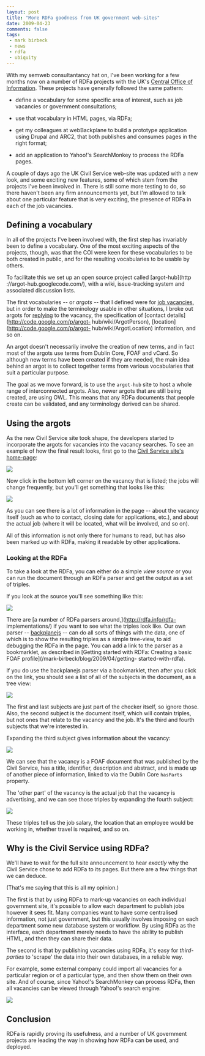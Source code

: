 ```yaml
---
layout: post
title: "More RDFa goodness from UK government web-sites"
date: 2009-04-23
comments: false
tags:
 - mark birbeck
 - news
 - rdfa
 - ubiquity
---
```

  
With my semweb consultantancy hat on, I've been working for a few months now
on a number of RDFa projects with the UK's [Central Office of
Information](http://www.coi.gov.uk/). These projects have generally followed
the same pattern:

<!-- more -->

  

  * define a vocabulary for some specific area of interest, such as job vacancies or government consultations;
  

  * use that vocabulary in HTML pages, via RDFa;
  

  * get my colleagues at webBackplane to build a prototype application using Drupal and ARC2, that both publishes and consumes pages in the right format;
  

  * add an application to Yahoo!'s SearchMonkey to process the RDFa pages.
  
  
  
A couple of days ago the UK Civil Service web-site was updated with a new
look, and some exciting new features, some of which stem from the projects
I've been involved in. There is still some more testing to do, so there
haven't been any firm announcements yet, but I'm allowed to talk about one
particular feature that is very exciting, the presence of RDFa in each of the
job vacancies.

  

## Defining a vocabulary

  
  
In all of the projects I've been involved with, the first step has invariably
been to define a vocabulary. One of the most exciting aspects of the projects,
though, was that the COI were keen for these vocabularies to be both created
in public, and for the resulting vocabularies to be usable by others.

  
To facilitate this we set up an open source project called [argot-hub](http
://argot-hub.googlecode.com/), with a wiki, issue-tracking system and
associated discussion lists.

  
The first vocabularies -- or _argots_ -- that I defined were for [job
vacancies](http://code.google.com/p/argot-hub/wiki/ArgotVacancy), but in order
to make the terminology usable in other situations, I broke out argots for
[replying](http://code.google.com/p/argot-hub/wiki/ArgotReply) to the vacancy,
the specification of [contact details](http://code.google.com/p/argot-
hub/wiki/ArgotPerson), [location](http://code.google.com/p/argot-
hub/wiki/ArgotLocation) information, and so on.

  
An argot doesn't necessarily involve the creation of new terms, and in fact
most of the argots use terms from Dublin Core, FOAF and vCard. So although new
terms have been created if they are needed, the main idea behind an argot is
to collect together terms from various vocabularies that suit a particular
purpose.

  
The goal as we move forward, is to use the `argot-hub` site to host a whole
range of interconnected argots. Also, newer argots that are still being
created, are using OWL. This means that any RDFa documents that people create
can be validated, and any terminology derived can be shared.

  

## Using the argots

  
  
As the new Civil Service site took shape, the developers started to
incorporate the argots for vacancies into the vacancy searches. To see an
example of how the final result looks, first go to the [Civil Service site's
home-page](http://www.civilservice.gov.uk/):

  
![](/files/civil-service-homepage.jpg)

  
Now click in the bottom left corner on the vacancy that is listed; the jobs
will change frequently, but you'll get something that looks like this:

  
![](/files/civil-service-vacancy.jpg)

  
As you can see there is a lot of information in the page -- about the vacancy
itself (such as who to contact, closing date for applications, etc.), and
about the actual job (where it will be located, what will be involved, and so
on).

  
All of this information is not only there for humans to read, but has also
been marked up with RDFa, making it readable by other applications.

  

### Looking at the RDFa

  
  
To take a look at the RDFa, you can either do a simple _view source_ or you
can run the document through an RDFa parser and get the output as a set of
triples.

  
If you look at the source you'll see something like this:

  
![](/files/civil-service-vacancy-source.jpg)

  
There are [a number of RDFa parsers around,](http://rdfa.info/rdfa-
implementations/) if you want to see what the triples look like. Our own
parser -- [backplanejs](http://backplanejs.googlecode.com/) -- can do all
sorts of things with the data, one of which is to show the resulting triples
as a simple tree-view, to aid debugging the RDFa in the page. You can add a
link to the parser as a bookmarklet, as described in [Getting started with
RDFa: Creating a basic FOAF profile](/mark-birbeck/blog/2009/04/getting-
started-with-rdfa).

  
If you do use the backplanejs parser via a bookmarklet, then after you click
on the link, you should see a list of all of the subjects in the document, as
a tree view:

  
![](/files/civil-service-vacancy-checkrdfa.jpg)

  
The first and last subjects are just part of the checker itself, so ignore
those. Also, the second subject is the document itself, which will contain
triples, but not ones that relate to the vacancy and the job. It's the third
and fourth subjects that we're interested in.

  
Expanding the third subject gives information about the vacancy:

  
![](/files/civil-service-vacancy-checkrdfa-vacancy.jpg)

  
We can see that the vacancy is a FOAF document that was published by the Civil
Service, has a title, identifier, description and abstract, and is made up of
another piece of information, linked to via the Dublin Core `hasParts`
property.

  
The 'other part' of the vacancy is the actual job that the vacancy is
advertising, and we can see those triples by expanding the fourth subject:

  
![](/files/civil-service-vacancy-checkrdfa-job.jpg)

  
These triples tell us the job salary, the location that an employee would be
working in, whether travel is required, and so on.

  

## Why is the Civil Service using RDFa?

  
  
We'll have to wait for the full site announcement to hear _exactly_ why the
Civil Service chose to add RDFa to its pages. But there are a few things that
we can deduce.

  
(That's me saying that this is all my opinion.)

  
The first is that by using RDFa to mark-up vacancies on each individual
government site, it's possible to allow each department to publish jobs
however it sees fit. Many companies want to have some centralised information,
not just government, but this usually involves imposing on each department
some new database system or workflow. By using RDFa as the interface, each
department merely needs to have the ability to publish HTML, and then they can
share their data.

  
The second is that by publishing vacancies using RDFa, it's easy for _third-
parties_ to 'scrape' the data into their own databases, in a reliable way.

  
For example, some external company could import all vacancies for a particular
region or of a particular type, and then show them on their own site. And of
course, since Yahoo!'s SearchMonkey can process RDFa, then all vacancies can
be viewed through Yahoo!'s search engine:

  
![](/files/searchmonkey-fco.jpg)

  

## Conclusion

  
  
RDFa is rapidly proving its usefulness, and a number of UK government projects
are leading the way in showing how RDFa can be used, and deployed.

